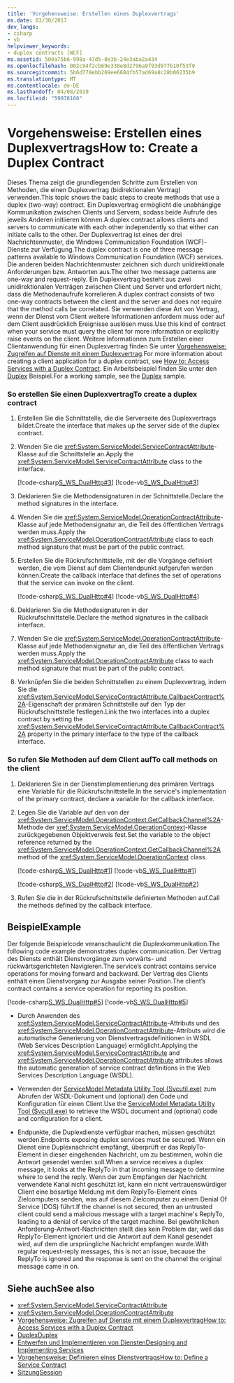 ```yaml
---
title: 'Vorgehensweise: Erstellen eines Duplexvertrags'
ms.date: 03/30/2017
dev_langs:
- csharp
- vb
helpviewer_keywords:
- duplex contracts [WCF]
ms.assetid: 500a75b6-998a-47d5-8e3b-24e3aba2a434
ms.openlocfilehash: 002c94f2cb69e330e8d2796a9f93d977b10f53f9
ms.sourcegitcommit: 5b6d778ebb269ee6684fb57ad69a8c28b06235b9
ms.translationtype: MT
ms.contentlocale: de-DE
ms.lasthandoff: 04/08/2019
ms.locfileid: "59078166"
---
```

# <a name="how-to-create-a-duplex-contract"></a><span data-ttu-id="38b5d-102">Vorgehensweise: Erstellen eines Duplexvertrags</span><span class="sxs-lookup"><span data-stu-id="38b5d-102">How to: Create a Duplex Contract</span></span>
<span data-ttu-id="38b5d-103">Dieses Thema zeigt die grundlegenden Schritte zum Erstellen von Methoden, die einen Duplexvertrag (bidirektionalen Vertrag) verwenden.</span><span class="sxs-lookup"><span data-stu-id="38b5d-103">This topic shows the basic steps to create methods that use a duplex (two-way) contract.</span></span> <span data-ttu-id="38b5d-104">Ein Duplexvertrag ermöglicht die unabhängige Kommunikation zwischen Clients und Servern, sodass beide Aufrufe des jeweils Anderen initiieren können.</span><span class="sxs-lookup"><span data-stu-id="38b5d-104">A duplex contract allows clients and servers to communicate with each other independently so that either can initiate calls to the other.</span></span> <span data-ttu-id="38b5d-105">Der Duplexvertrag ist eines der drei Nachrichtenmuster, die Windows Communication Foundation (WCF)-Dienste zur Verfügung.</span><span class="sxs-lookup"><span data-stu-id="38b5d-105">The duplex contract is one of three message patterns available to Windows Communication Foundation (WCF) services.</span></span> <span data-ttu-id="38b5d-106">Die anderen beiden Nachrichtenmuster zeichnen sich durch unidirektionale Anforderungen bzw. Antworten aus.</span><span class="sxs-lookup"><span data-stu-id="38b5d-106">The other two message patterns are one-way and request-reply.</span></span> <span data-ttu-id="38b5d-107">Ein Duplexvertrag besteht aus zwei unidirektionalen Verträgen zwischen Client und Server und erfordert nicht, dass die Methodenaufrufe korrelieren.</span><span class="sxs-lookup"><span data-stu-id="38b5d-107">A duplex contract consists of two one-way contracts between the client and the server and does not require that the method calls be correlated.</span></span> <span data-ttu-id="38b5d-108">Sie verwenden diese Art von Vertrag, wenn der Dienst vom Client weitere Informationen anfordern muss oder auf dem Client ausdrücklich Ereignisse auslösen muss.</span><span class="sxs-lookup"><span data-stu-id="38b5d-108">Use this kind of contract when your service must query the client for more information or explicitly raise events on the client.</span></span> <span data-ttu-id="38b5d-109">Weitere Informationen zum Erstellen einer Clientanwendung für einen Duplexvertrag finden Sie unter [Vorgehensweise: Zugreifen auf Dienste mit einem Duplexvertrag](../../../../docs/framework/wcf/feature-details/how-to-access-services-with-a-duplex-contract.md).</span><span class="sxs-lookup"><span data-stu-id="38b5d-109">For more information about creating a client application for a duplex contract, see [How to: Access Services with a Duplex Contract](../../../../docs/framework/wcf/feature-details/how-to-access-services-with-a-duplex-contract.md).</span></span> <span data-ttu-id="38b5d-110">Ein Arbeitsbeispiel finden Sie unter den [Duplex](../../../../docs/framework/wcf/samples/duplex.md) Beispiel.</span><span class="sxs-lookup"><span data-stu-id="38b5d-110">For a working sample, see the [Duplex](../../../../docs/framework/wcf/samples/duplex.md) sample.</span></span>  
  
### <a name="to-create-a-duplex-contract"></a><span data-ttu-id="38b5d-111">So erstellen Sie einen Duplexvertrag</span><span class="sxs-lookup"><span data-stu-id="38b5d-111">To create a duplex contract</span></span>  
  
1.  <span data-ttu-id="38b5d-112">Erstellen Sie die Schnittstelle, die die Serverseite des Duplexvertrags bildet.</span><span class="sxs-lookup"><span data-stu-id="38b5d-112">Create the interface that makes up the server side of the duplex contract.</span></span>  
  
2.  <span data-ttu-id="38b5d-113">Wenden Sie die <xref:System.ServiceModel.ServiceContractAttribute>-Klasse auf die Schnittstelle an.</span><span class="sxs-lookup"><span data-stu-id="38b5d-113">Apply the <xref:System.ServiceModel.ServiceContractAttribute> class to the interface.</span></span>  
  
     [!code-csharp[S_WS_DualHttp#3](../../../../samples/snippets/csharp/VS_Snippets_CFX/s_ws_dualhttp/cs/service.cs#3)]
     [!code-vb[S_WS_DualHttp#3](../../../../samples/snippets/visualbasic/VS_Snippets_CFX/s_ws_dualhttp/vb/service.vb#3)]  
  
3.  <span data-ttu-id="38b5d-114">Deklarieren Sie die Methodensignaturen in der Schnittstelle.</span><span class="sxs-lookup"><span data-stu-id="38b5d-114">Declare the method signatures in the interface.</span></span>  
  
4.  <span data-ttu-id="38b5d-115">Wenden Sie die <xref:System.ServiceModel.OperationContractAttribute>-Klasse auf jede Methodensignatur an, die Teil des öffentlichen Vertrags werden muss.</span><span class="sxs-lookup"><span data-stu-id="38b5d-115">Apply the <xref:System.ServiceModel.OperationContractAttribute> class to each method signature that must be part of the public contract.</span></span>  
  
5.  <span data-ttu-id="38b5d-116">Erstellen Sie die Rückrufschnittstelle, mit der die Vorgänge definiert werden, die vom Dienst auf dem Clientendpunkt aufgerufen werden können.</span><span class="sxs-lookup"><span data-stu-id="38b5d-116">Create the callback interface that defines the set of operations that the service can invoke on the client.</span></span>  
  
     [!code-csharp[S_WS_DualHttp#4](../../../../samples/snippets/csharp/VS_Snippets_CFX/s_ws_dualhttp/cs/service.cs#4)]
     [!code-vb[S_WS_DualHttp#4](../../../../samples/snippets/visualbasic/VS_Snippets_CFX/s_ws_dualhttp/vb/service.vb#4)]  
  
6.  <span data-ttu-id="38b5d-117">Deklarieren Sie die Methodesignaturen in der Rückrufschnittstelle.</span><span class="sxs-lookup"><span data-stu-id="38b5d-117">Declare the method signatures in the callback interface.</span></span>  
  
7.  <span data-ttu-id="38b5d-118">Wenden Sie die <xref:System.ServiceModel.OperationContractAttribute>-Klasse auf jede Methodensignatur an, die Teil des öffentlichen Vertrags werden muss.</span><span class="sxs-lookup"><span data-stu-id="38b5d-118">Apply the <xref:System.ServiceModel.OperationContractAttribute> class to each method signature that must be part of the public contract.</span></span>  
  
8.  <span data-ttu-id="38b5d-119">Verknüpfen Sie die beiden Schnittstellen zu einem Duplexvertrag, indem Sie die <xref:System.ServiceModel.ServiceContractAttribute.CallbackContract%2A>-Eigenschaft der primären Schnittstelle auf den Typ der Rückrufschnittstelle festlegen.</span><span class="sxs-lookup"><span data-stu-id="38b5d-119">Link the two interfaces into a duplex contract by setting the <xref:System.ServiceModel.ServiceContractAttribute.CallbackContract%2A> property in the primary interface to the type of the callback interface.</span></span>  
  
### <a name="to-call-methods-on-the-client"></a><span data-ttu-id="38b5d-120">So rufen Sie Methoden auf dem Client auf</span><span class="sxs-lookup"><span data-stu-id="38b5d-120">To call methods on the client</span></span>  
  
1.  <span data-ttu-id="38b5d-121">Deklarieren Sie in der Dienstimplementierung des primären Vertrags eine Variable für die Rückrufschnittstelle.</span><span class="sxs-lookup"><span data-stu-id="38b5d-121">In the service's implementation of the primary contract, declare a variable for the callback interface.</span></span>  
  
2.  <span data-ttu-id="38b5d-122">Legen Sie die Variable auf den von der <xref:System.ServiceModel.OperationContext.GetCallbackChannel%2A>-Methode der <xref:System.ServiceModel.OperationContext>-Klasse zurückgegebenen Objektverweis fest.</span><span class="sxs-lookup"><span data-stu-id="38b5d-122">Set the variable to the object reference returned by the <xref:System.ServiceModel.OperationContext.GetCallbackChannel%2A> method of the <xref:System.ServiceModel.OperationContext> class.</span></span>  
  
     [!code-csharp[S_WS_DualHttp#1](../../../../samples/snippets/csharp/VS_Snippets_CFX/s_ws_dualhttp/cs/service.cs#1)]
     [!code-vb[S_WS_DualHttp#1](../../../../samples/snippets/visualbasic/VS_Snippets_CFX/s_ws_dualhttp/vb/service.vb#1)]  
  
     [!code-csharp[S_WS_DualHttp#2](../../../../samples/snippets/csharp/VS_Snippets_CFX/s_ws_dualhttp/cs/service.cs#2)]
     [!code-vb[S_WS_DualHttp#2](../../../../samples/snippets/visualbasic/VS_Snippets_CFX/s_ws_dualhttp/vb/service.vb#2)]  
  
3.  <span data-ttu-id="38b5d-123">Rufen Sie die in der Rückrufschnittstelle definierten Methoden auf.</span><span class="sxs-lookup"><span data-stu-id="38b5d-123">Call the methods defined by the callback interface.</span></span>  
  
## <a name="example"></a><span data-ttu-id="38b5d-124">Beispiel</span><span class="sxs-lookup"><span data-stu-id="38b5d-124">Example</span></span>  
 <span data-ttu-id="38b5d-125">Der folgende Beispielcode veranschaulicht die Duplexkommunikation.</span><span class="sxs-lookup"><span data-stu-id="38b5d-125">The following code example demonstrates duplex communication.</span></span> <span data-ttu-id="38b5d-126">Der Vertrag des Diensts enthält Dienstvorgänge zum vorwärts- und rückwärtsgerichteten Navigieren.</span><span class="sxs-lookup"><span data-stu-id="38b5d-126">The service’s contract contains service operations for moving forward and backward.</span></span> <span data-ttu-id="38b5d-127">Der Vertrag des Clients enthält einen Dienstvorgang zur Ausgabe seiner Position.</span><span class="sxs-lookup"><span data-stu-id="38b5d-127">The client’s contract contains a service operation for reporting its position.</span></span>  
  
 [!code-csharp[S_WS_DualHttp#5](../../../../samples/snippets/csharp/VS_Snippets_CFX/s_ws_dualhttp/cs/service.cs#5)]
 [!code-vb[S_WS_DualHttp#5](../../../../samples/snippets/visualbasic/VS_Snippets_CFX/s_ws_dualhttp/vb/service.vb#5)]  
  
-   <span data-ttu-id="38b5d-128">Durch Anwenden des <xref:System.ServiceModel.ServiceContractAttribute>-Attributs und des <xref:System.ServiceModel.OperationContractAttribute>-Attributs wird die automatische Generierung von Dienstvertragsdefinitionen in WSDL (Web Services Description Language) ermöglicht.</span><span class="sxs-lookup"><span data-stu-id="38b5d-128">Applying the <xref:System.ServiceModel.ServiceContractAttribute> and <xref:System.ServiceModel.OperationContractAttribute> attributes allows the automatic generation of service contract definitions in the Web Services Description Language (WSDL).</span></span>  
  
-   <span data-ttu-id="38b5d-129">Verwenden der [ServiceModel Metadata Utility Tool (Svcutil.exe)](../../../../docs/framework/wcf/servicemodel-metadata-utility-tool-svcutil-exe.md) zum Abrufen der WSDL-Dokument und (optional) den Code und Konfiguration für einen Client.</span><span class="sxs-lookup"><span data-stu-id="38b5d-129">Use the [ServiceModel Metadata Utility Tool (Svcutil.exe)](../../../../docs/framework/wcf/servicemodel-metadata-utility-tool-svcutil-exe.md) to retrieve the WSDL document and (optional) code and configuration for a client.</span></span>  
  
-   <span data-ttu-id="38b5d-130">Endpunkte, die Duplexdienste verfügbar machen, müssen geschützt werden.</span><span class="sxs-lookup"><span data-stu-id="38b5d-130">Endpoints exposing duplex services must be secured.</span></span> <span data-ttu-id="38b5d-131">Wenn ein Dienst eine Duplexnachricht empfängt, überprüft er das ReplyTo-Element in dieser eingehenden Nachricht, um zu bestimmen, wohin die Antwort gesendet werden soll.</span><span class="sxs-lookup"><span data-stu-id="38b5d-131">When a service receives a duplex message, it looks at the ReplyTo in that incoming message to determine where to send the reply.</span></span> <span data-ttu-id="38b5d-132">Wenn der zum Empfangen der Nachricht verwendete Kanal nicht geschützt ist, kann ein nicht vertrauenswürdiger Client eine bösartige Meldung mit dem ReplyTo-Element eines Zielcomputers senden, was auf diesem Zielcomputer zu einem Denial Of Service (DOS) führt.</span><span class="sxs-lookup"><span data-stu-id="38b5d-132">If the channel is not secured, then an untrusted client could send a malicious message with a target machine's ReplyTo, leading to a denial of service of the target machine.</span></span> <span data-ttu-id="38b5d-133">Bei gewöhnlichen Anforderung-Antwort-Nachrichten stellt dies kein Problem dar, weil das ReplyTo-Element ignoriert und die Antwort auf dem Kanal gesendet wird, auf dem die ursprüngliche Nachricht empfangen wurde.</span><span class="sxs-lookup"><span data-stu-id="38b5d-133">With regular request-reply messages, this is not an issue, because the ReplyTo is ignored and the response is sent on the channel the original message came in on.</span></span>  
  
## <a name="see-also"></a><span data-ttu-id="38b5d-134">Siehe auch</span><span class="sxs-lookup"><span data-stu-id="38b5d-134">See also</span></span>

- <xref:System.ServiceModel.ServiceContractAttribute>
- <xref:System.ServiceModel.OperationContractAttribute>
- [<span data-ttu-id="38b5d-135">Vorgehensweise: Zugreifen auf Dienste mit einem Duplexvertrag</span><span class="sxs-lookup"><span data-stu-id="38b5d-135">How to: Access Services with a Duplex Contract</span></span>](../../../../docs/framework/wcf/feature-details/how-to-access-services-with-a-duplex-contract.md)
- [<span data-ttu-id="38b5d-136">Duplex</span><span class="sxs-lookup"><span data-stu-id="38b5d-136">Duplex</span></span>](../../../../docs/framework/wcf/samples/duplex.md)
- [<span data-ttu-id="38b5d-137">Entwerfen und Implementieren von Diensten</span><span class="sxs-lookup"><span data-stu-id="38b5d-137">Designing and Implementing Services</span></span>](../../../../docs/framework/wcf/designing-and-implementing-services.md)
- [<span data-ttu-id="38b5d-138">Vorgehensweise: Definieren eines Dienstvertrags</span><span class="sxs-lookup"><span data-stu-id="38b5d-138">How to: Define a Service Contract</span></span>](../../../../docs/framework/wcf/how-to-define-a-wcf-service-contract.md)
- [<span data-ttu-id="38b5d-139">Sitzung</span><span class="sxs-lookup"><span data-stu-id="38b5d-139">Session</span></span>](../../../../docs/framework/wcf/samples/session.md)
